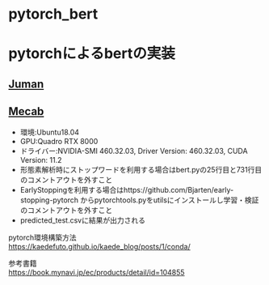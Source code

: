 # pytorch_bert

# pytorchによるbertの実装

## [Juman](https://github.com/kaedefuto/Pytorch_bert/tree/main/Pytorch_bert-Juman "Juman")
## [Mecab](https://github.com/kaedefuto/Pytorch_bert/tree/main/Pytorch_bert-mecab "Mecab")

- 環境:Ubuntu18.04
- GPU:Quadro RTX 8000
- ドライバー:NVIDIA-SMI 460.32.03, Driver Version: 460.32.03, CUDA Version: 11.2
- 形態素解析時にストップワードを利用する場合はbert.pyの25行目と731行目のコメントアウトを外すこと
- EarlyStoppingを利用する場合はhttps://github.com/Bjarten/early-stopping-pytorch からpytorchtools.pyをutilsにインストールし学習・検証のコメントアウトを外すこと
- predicted_test.csvに結果が出力される
    
pytorch環境構築方法  
https://kaedefuto.github.io/kaede_blog/posts/1/conda/

参考書籍  
https://book.mynavi.jp/ec/products/detail/id=104855

